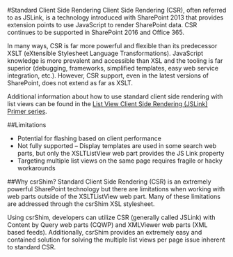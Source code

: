 #Standard Client Side Rendering
Client Side Rendering (CSR), often referred to as JSLink, is a technology introduced with SharePoint 2013 that provides extension points to use JavaScript to render SharePoint data. CSR continues to be supported in SharePoint 2016 and Office 365.

In many ways, CSR is far more powerful and flexible than its predecessor XSLT (eXtensible Stylesheet Language Transformations). JavaScript knowledge is more prevalent and accessible than XSL and the tooling is far superior (debugging, frameworks, simplified templates, easy web service integration, etc.). However, CSR support, even in the latest versions of SharePoint, does not extend as far as XSLT.

Additional information about how to use standard client side rendering with list views can be found in the [List View Client Side Rendering (JSLink) Primer series](https://thechriskent.com/2016/04/11/csr1-an-introduction-to-client-side-rendering/).

##Limitations
- Potential for flashing based on client performance
- Not fully supported – Display templates are used in some search web parts, but only the XSLTListView web part provides the JS Link property
- Targeting multiple list views on the same page requires fragile or hacky workarounds

##Why csrShim?
Standard Client Side Rendering (CSR) is an extremely powerful SharePoint technology but there are limitations when working with web parts outside of the XSLTListView web part. Many of these limitations are addressed through the csrShim XSL stylesheet.

Using csrShim, developers can utilize CSR (generally called JSLink) with Content by Query web parts (CQWP) and XMLViewer web parts (XML based feeds). Additionally, csrShim provides an extremely easy and contained solution for solving the multiple list views per page issue inherent to standard CSR.

